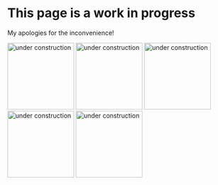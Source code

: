# This page is a work in progress

My apologies for the inconvenience!

<div style="display: block;">
    <img style="width: 150px;" src="https://blinkies.cafe/b/display/0222-construction.gif" alt="under construction" />
    <img style="width: 150px;" src="https://blinkies.cafe/b/display/0222-construction.gif" alt="under construction" />
    <img style="width: 150px;" src="https://blinkies.cafe/b/display/0222-construction.gif" alt="under construction" />
    <img style="width: 150px;" src="https://blinkies.cafe/b/display/0222-construction.gif" alt="under construction" />
    <img style="width: 150px;" src="https://blinkies.cafe/b/display/0222-construction.gif" alt="under construction" />
</div>